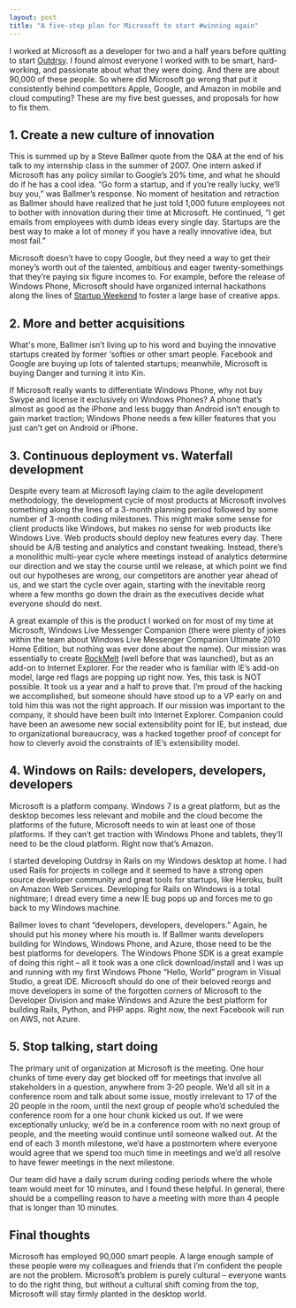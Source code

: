 ```yaml
---
layout: post
title: "A five-step plan for Microsoft to start #winning again"
---
```

<div class="post_body">
						<p>I worked at Microsoft as a developer for two and a half years before quitting to start <a href="http://outdrsy.com" target="_blank">Outdrsy</a>. I found almost everyone I worked with to be smart, hard-working, and passionate about what they were doing. And there are about 90,000 of these people. So where did Microsoft go wrong that put it consistently behind competitors Apple, Google, and Amazon in mobile and cloud computing? These are my five best guesses, and proposals for how to fix them.</p>
<h2>1. Create a new culture of innovation</h2>
<p>This is summed up by a Steve Ballmer quote from the Q&amp;A at the end of his talk to my internship class in the summer of 2007. One intern asked if Microsoft has any policy similar to Google’s 20% time, and what he should do if he has a cool idea. “Go form a startup, and if you’re really lucky, we’ll buy you,” was Ballmer’s response. No moment of hesitation and retraction as Ballmer should have realized that he just told 1,000 future employees not to bother with innovation during their time at Microsoft. He continued, “I get emails from employees with dumb ideas every single day. Startups are the best way to make a lot of money if you have a really innovative idea, but most fail.” </p>
<p>Microsoft doesn’t have to copy Google, but they need a way to get their money’s worth out of the talented, ambitious and eager twenty-somethings that they’re paying six figure incomes to. For example, before the release of Windows Phone, Microsoft should have organized internal hackathons along the lines of <a href="http://startupweekend.org/" target="_blank">Startup Weekend</a> to foster a large base of creative apps.</p>
<h2>2. More and better acquisitions</h2>
<p>What's more, Ballmer isn’t living up to his word and buying the innovative startups created by former ‘softies or other smart people. Facebook and Google are buying up lots of talented startups; meanwhile, Microsoft is buying Danger and turning it into Kin.</p>
<p>If Microsoft really wants to differentiate Windows Phone, why not buy Swype and license it exclusively on Windows Phones? A phone that’s almost as good as the iPhone and less buggy than Android isn’t enough to gain market traction; Windows Phone needs a few killer features that you just can’t get on Android or iPhone.</p>
<h2>3. Continuous deployment vs. Waterfall development</h2>
<p>Despite every team at Microsoft laying claim to the agile development methodology, the development cycle of most products at Microsoft involves something along the lines of a 3-month planning period followed by some number of 3-month coding milestones. This might make some sense for client products like Windows, but makes no sense for web products like Windows Live. Web products should deploy new features every day. There should be A/B testing and analytics and constant tweaking. Instead, there’s a monolithic multi-year cycle where meetings instead of analytics determine our direction and we stay the course until we release, at which point we find out our hypotheses are wrong, our competitors are another year ahead of us, and we start the cycle over again, starting with the inevitable reorg where a few months go down the drain as the executives decide what everyone should do next.</p>
<p>A great example of this is the product I worked on for most of my time at Microsoft, Windows Live Messenger Companion (there were plenty of jokes within the team about Windows Live Messenger Companion Ultimate 2010 Home Edition, but nothing was ever done about the name). Our mission was essentially to create <a href="http://www.rockmelt.com" target="_blank">RockMelt</a>&nbsp;(well before that was launched), but as an add-on to Internet Explorer. For the reader who is familiar with IE’s add-on model, large red flags are popping up right now. Yes, this task is NOT possible. It took us a year and a half to prove that. I’m proud of the hacking we accomplished, but someone should have stood up to a VP early on and told him this was not the right approach. If our mission was important to the company, it should have been built into Internet Explorer. Companion could have been an awesome new social extensibility point for IE, but instead, due to organizational bureaucracy, was a hacked together proof of concept for how to cleverly avoid the constraints of IE’s extensibility model.</p>
<h2>4. Windows on Rails: developers, developers, developers</h2>
<p>Microsoft is a platform company. Windows 7 is a great platform, but as the desktop becomes less relevant and mobile and the cloud become the platforms of the future, Microsoft needs to win at least one of those platforms. If they can’t get traction with Windows Phone and tablets, they’ll need to be the cloud platform. Right now that’s Amazon.</p>
<p>I started developing Outdrsy in Rails on my Windows desktop at home. I had used Rails for projects in college and it seemed to have a strong open source developer community and great tools for startups, like Heroku, built on Amazon Web Services. Developing for Rails on Windows is a total nightmare; I dread every time a new IE bug pops up and forces me to go back to my Windows machine.</p>
<p>Ballmer loves to chant “developers, developers, developers.” Again, he should put his money where his mouth is. If Ballmer wants developers building for Windows, Windows Phone, and Azure, those need to be the best platforms for developers. The Windows Phone SDK is a great example of doing this right – all it took was a one click download/install and I was up and running with my first Windows Phone “Hello, World” program in Visual Studio, a great IDE. Microsoft should do one of their beloved reorgs and move developers in some of the forgotten corners of Microsoft to the Developer Division and make Windows and Azure the best platform for building Rails, Python, and PHP apps. Right now, the next Facebook will run on AWS, not Azure.</p>
<h2 style="font-size: 1.5em;">5. Stop talking, start doing</h2>
<p>The primary unit of organization at Microsoft is the meeting. One hour chunks of time every day get blocked off for meetings that involve all stakeholders in a question, anywhere from 3-20 people. We’d all sit in a conference room and talk about some issue, mostly irrelevant to 17 of the 20 people in the room, until the next group of people who’d scheduled the conference room for a one hour chunk kicked us out. If we were exceptionally unlucky, we’d be in a conference room with no next group of people, and the meeting would continue until someone walked out. At the end of each 3 month milestone, we’d have a postmortem where everyone would agree that we spend too much time in meetings and we’d all resolve to have fewer meetings in the next milestone.</p>
<p>Our team did have a daily scrum during coding periods where the whole team would meet for 10 minutes, and I found these helpful. In general, there should be a compelling reason to have a meeting with more than 4 people that is longer than 10 minutes.</p>
<h2>Final thoughts</h2>
<p>Microsoft has employed 90,000 smart people. A large enough sample of these people were my colleagues and friends that I’m confident the people are not the problem. Microsoft’s problem is purely cultural – everyone wants to do the right thing, but without a cultural shift coming from the top, Microsoft will stay firmly planted in the desktop world.</p>
						</div>